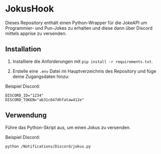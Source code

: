 # JokusHook

Dieses Repository enthält einen Python-Wrapper für die JokeAPI um Programmier- und Pun-Jokes zu erhalten und diese dann über Discord mittels apprise zu versenden.

## Installation

1. Installiere die Anforderungen mit `pip install -r requirements.txt`.

2. Erstelle eine `.env` Datei im Hauptverzeichnis des Repository und füge deine Zugangsdaten hinzu:

Beispiel Discord:
```
DISCORD_ID="1234"
DISCORD_TOKEN="ab31c647dhfataw412e"
```

## Verwendung

Führe das Python-Skript aus, um einen Jokus zu versenden.

Beispiel Discord:
```
python /Notifications/Discord/jokus.py
```